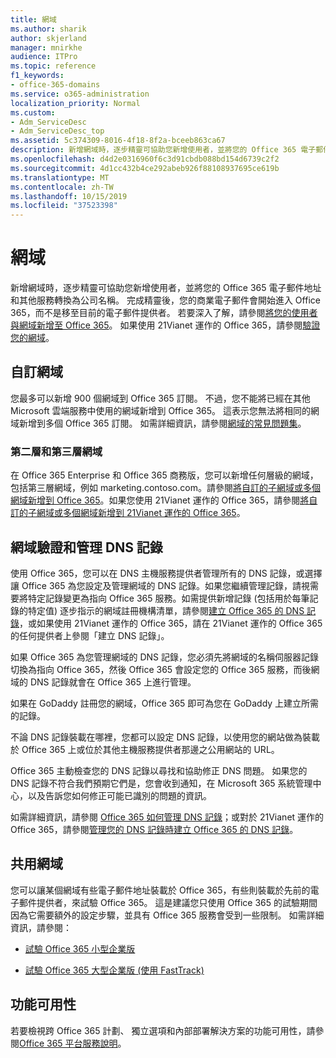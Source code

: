 ```yaml
---
title: 網域
ms.author: sharik
author: skjerland
manager: mnirkhe
audience: ITPro
ms.topic: reference
f1_keywords:
- office-365-domains
ms.service: o365-administration
localization_priority: Normal
ms.custom:
- Adm_ServiceDesc
- Adm_ServiceDesc_top
ms.assetid: 5c374309-8016-4f18-8f2a-bceeb863ca67
description: 新增網域時，逐步精靈可協助您新增使用者，並將您的 Office 365 電子郵件地址和其他服務轉換為公司名稱。 完成精靈後，您的商業電子郵件會開始進入 Office 365，而不是移至目前的電子郵件提供者。 若要深入了解，請參閱將您的使用者與網域新增至 Office 365。 如果使用 21Vianet 運作的 Office 365，請參閱驗證您的網域。
ms.openlocfilehash: d4d2e0316960f6c3d91cbdb088bd154d6739c2f2
ms.sourcegitcommit: 4d1cc432b4ce292abeb926f88108937695ce619b
ms.translationtype: MT
ms.contentlocale: zh-TW
ms.lasthandoff: 10/15/2019
ms.locfileid: "37523398"
---
```

# <a name="domains"></a>網域

新增網域時，逐步精靈可協助您新增使用者，並將您的 Office 365 電子郵件地址和其他服務轉換為公司名稱。 完成精靈後，您的商業電子郵件會開始進入 Office 365，而不是移至目前的電子郵件提供者。 若要深入了解，請參閱[將您的使用者與網域新增至 Office 365](https://support.office.com/article/6383f56d-3d09-4dcb-9b41-b5f5a5efd611)。 如果使用 21Vianet 運作的 Office 365，請參閱[驗證您的網域](https://docs.microsoft.com/office365/admin/setup/add-domain)。
  
## <a name="custom-domains"></a>自訂網域
<a name="BKMK_CustomDomains"> </a>

您最多可以新增 900 個網域到 Office 365 訂閱。 不過，您不能將已經在其他 Microsoft 雲端服務中使用的網域新增到 Office 365。 這表示您無法將相同的網域新增到多個 Office 365 訂閱。 如需詳細資訊，請參閱[網域的常見問題集](https://support.office.com/article/Domains-FAQ-1272bad0-4bd4-4796-8005-67d6fb3afc5a)。
  
### <a name="second-and-third-level-domains"></a>第二層和第三層網域
<a name="BKMK_SecondAndThirdLevelDomains"> </a>

在 Office 365 Enterprise 和 Office 365 商務版，您可以新增任何層級的網域，包括第三層網域，例如 marketing.contoso.com。請參閱[將自訂的子網域或多個網域新增到 Office 365](https://docs.microsoft.com/office365/admin/setup/domains-faq)。如果您使用 21Vianet 運作的 Office 365，請參閱[將自訂的子網域或多個網域新增到 21Vianet 運作的 Office 365](https://docs.microsoft.com/office365/admin/setup/domains-faq)。
  
## <a name="domain-verification-and-managing-dns-records"></a>網域驗證和管理 DNS 記錄
<a name="BKMK_ManagingDNSRecords"> </a>

使用 Office 365，您可以在 DNS 主機服務提供者管理所有的 DNS 記錄，或選擇讓 Office 365 為您設定及管理網域的 DNS 記錄。如果您繼續管理記錄，請視需要將特定記錄變更為指向 Office 365 服務。如需提供新增記錄 (包括用於每筆記錄的特定值) 逐步指示的網域註冊機構清單，請參閱[建立 Office 365 的 DNS 記錄](https://docs.microsoft.com/office365/admin/get-help-with-domains/create-dns-records-at-any-dns-hosting-provider)，或如果使用 21Vianet 運作的 Office 365，請在 21Vianet 運作的 Office 365 的任何提供者上參閱「建立 DNS 記錄」。 
  
如果 Office 365 為您管理網域的 DNS 記錄，您必須先將網域的名稱伺服器記錄切換為指向 Office 365，然後 Office 365 會設定您的 Office 365 服務，而後網域的 DNS 記錄就會在 Office 365 上進行管理。
  
如果在 GoDaddy 註冊您的網域，Office 365 即可為您在 GoDaddy 上建立所需的記錄。 
  
不論 DNS 記錄裝載在哪裡，您都可以設定 DNS 記錄，以使用您的網站做為裝載於 Office 365 上或位於其他主機服務提供者那邊之公用網站的 URL。 
  
Office 365 主動檢查您的 DNS 記錄以尋找和協助修正 DNS 問題。 如果您的 DNS 記錄不符合我們預期它們是，您會收到通知，在 Microsoft 365 系統管理中心，以及告訴您如何修正可能已識別的問題的資訊。
  
如需詳細資訊，請參閱 [Office 365 如何管理 DNS 記錄](https://docs.microsoft.com/office365/admin/setup/domains-faq)；或對於 21Vianet 運作的 Office 365，請參閱[管理您的 DNS 記錄時建立 Office 365 的 DNS 記錄](https://docs.microsoft.com/office365/admin/services-in-china/create-dns-records-when-you-manage-your-dns-records)。
  
## <a name="sharing-a-domain"></a>共用網域
<a name="BKMK_ManagingDNSRecords"> </a>

您可以讓某個網域有些電子郵件地址裝載於 Office 365，有些則裝載於先前的電子郵件提供者，來試驗 Office 365。 這是建議您只使用 Office 365 的試驗期間因為它需要額外的設定步驟，並具有 Office 365 服務會受到一些限制。 如需詳細資訊，請參閱：
  
- [試驗 Office 365 小型企業版](https://support.office.com/article/39cee536-6a03-40cf-b9c1-f301bb6001d7)
    
- [試驗 Office 365 大型企業版 (使用 FastTrack)](https://fasttrack.office.com/onboard)
    
## <a name="feature-availability"></a>功能可用性
<a name="BKMK_ManagingDNSRecords"> </a>

若要檢視跨 Office 365 計劃、 獨立選項和內部部署解決方案的功能可用性，請參閱[Office 365 平台服務說明](office-365-platform-service-description.md)。
  

